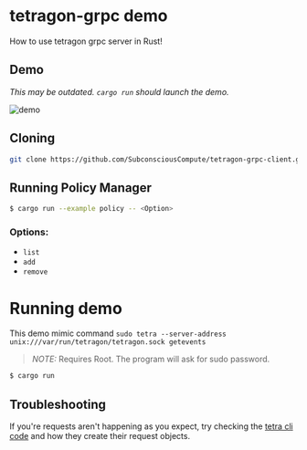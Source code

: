 # tetragon-grpc demo

How to use tetragon grpc server in Rust!

## Demo

_This may be outdated. `cargo run` should launch the demo._

![demo](https://github.com/Aditeya/tetragon-grpc-client/assets/22963960/2e9b5429-248a-4d0b-94ce-88156aa4eb76)


## Cloning

```sh
git clone https://github.com/SubconsciousCompute/tetragon-grpc-client.git
```

## Running Policy Manager

```sh
$ cargo run --example policy -- <Option>
```

### Options:
- `list`
- `add`
- `remove`

# Running demo

This demo mimic command `sudo tetra --server-address unix:///var/run/tetragon/tetragon.sock getevents`

> *NOTE:* Requires Root. The program will ask for sudo password.

```sh
$ cargo run
```

## Troubleshooting

If you're requests aren't happening as you expect, try checking the [tetra cli code](https://github.com/cilium/tetragon/blob/main/cmd/tetra/main.go)
and how they create their request objects.
